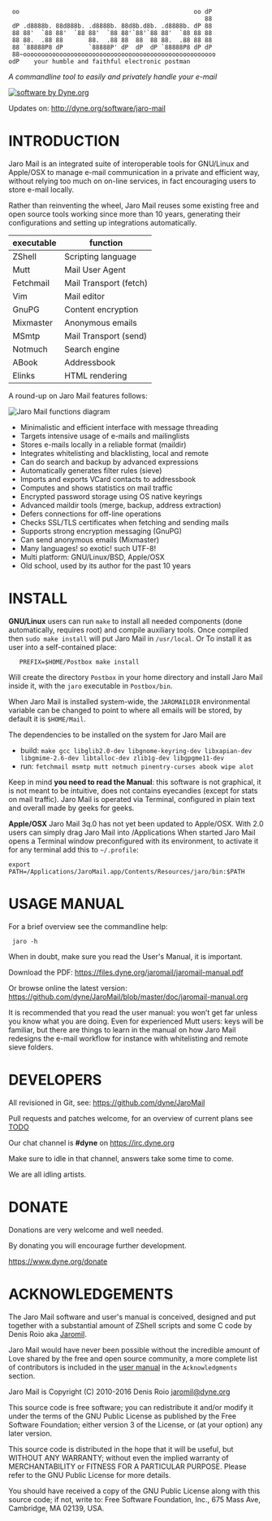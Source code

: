      oo                                                oo dP
                                                          88
     dP .d8888b. 88d888b. .d8888b. 88d8b.d8b. .d8888b. dP 88
     88 88'  `88 88'  `88 88'  `88 88'`88'`88 88'  `88 88 88
     88 88.  .88 88       88.  .88 88  88  88 88.  .88 88 88
     88 `88888P8 dP       `88888P' dP  dP  dP `88888P8 dP dP
     88~ooooooooooooooooooooooooooooooooooooooooooooooooooooo
    odP    your humble and faithful electronic postman

*A commandline tool to easily and privately handle your e-mail*

[![software by Dyne.org](https://www.dyne.org/wp-content/uploads/2015/12/software_by_dyne.png)](http://www.dyne.org)

Updates on: http://dyne.org/software/jaro-mail

# INTRODUCTION

Jaro Mail is an integrated suite of interoperable tools for GNU/Linux
and Apple/OSX to manage e-mail communication in a private and efficient
way, without relying too much on on-line services, in fact encouraging
users to store e-mail locally.

Rather than reinventing the wheel, Jaro Mail reuses some existing free
and open source tools working since more than 10 years, generating
their configurations and setting up integrations automatically.

 executable | function
 ---------- | --------------------
  ZShell    | Scripting language
  Mutt      | Mail User Agent
  Fetchmail | Mail Transport (fetch)
  Vim       | Mail editor
  GnuPG     | Content encryption
  Mixmaster | Anonymous emails
  MSmtp     | Mail Transport (send)
  Notmuch   | Search engine
  ABook     | Addressbook
  Elinks    | HTML rendering

A round-up on Jaro Mail features follows:

![Jaro Mail functions diagram](http://files.dyne.org/jaromail/diagram.png)

* Minimalistic and efficient interface with message threading
* Targets intensive usage of e-mails and mailinglists
* Stores e-mails locally in a reliable format (maildir)
* Integrates whitelisting and blacklisting, local and remote
* Can do search and backup by advanced expressions
* Automatically generates filter rules (sieve)
* Imports and exports VCard contacts to addressbook
* Computes and shows statistics on mail traffic
* Encrypted password storage using OS native keyrings
* Advanced maildir tools (merge, backup, address extraction)
* Defers connections for off-line operations
* Checks SSL/TLS certificates when fetching and sending mails
* Supports strong encryption messaging (GnuPG)
* Can send anonymous emails (Mixmaster)
* Many languages! so exotic! such UTF-8!
* Multi platform: GNU/Linux/BSD, Apple/OSX
* Old school, used by its author for the past 10 years

# INSTALL

**GNU/Linux** users can run `make` to install all needed components
  (done automatically, requires root) and compile auxiliary
  tools. Once compiled then `sudo make install` will put Jaro Mail in
  `/usr/local`. Or To install it as user into a self-contained place:

```
   PREFIX=$HOME/Postbox make install
```

Will create the directory `Postbox` in your home directory and install
Jaro Mail inside it, with the `jaro` executable in `Postbox/bin`.

When Jaro Mail is installed system-wide, the `JAROMAILDIR`
environmental variable can be changed to point to where all emails
will be stored, by default it is `$HOME/Mail`.

The dependencies to be installed on the system for Jaro Mail are
* build: `make gcc libglib2.0-dev libgnome-keyring-dev libxapian-dev libgmime-2.6-dev libtalloc-dev zlib1g-dev libgpgme11-dev`
* run: `fetchmail msmtp mutt notmuch pinentry-curses abook wipe alot`

Keep in mind **you need to read the Manual**: this software is not
graphical, it is not meant to be intuitive, does not contains
eyecandies (except for stats on mail traffic). Jaro Mail is operated
via Terminal, configured in plain text and overall made by geeks for
geeks.


**Apple/OSX** Jaro Mail 3q.0 has not yet been updated to Apple/OSX. With
  2.0 users can simply drag Jaro Mail into /Applications When started
  Jaro Mail opens a Terminal window preconfigured with its environment,
  to activate it for any terminal add this to `~/.profile`:
```
export PATH=/Applications/JaroMail.app/Contents/Resources/jaro/bin:$PATH
```

# USAGE MANUAL

For a brief overview see the commandline help:
```
 jaro -h
```
When in doubt, make sure you read the User's Manual, it is important.

Download the PDF: https://files.dyne.org/jaromail/jaromail-manual.pdf

Or browse online the latest version:
https://github.com/dyne/JaroMail/blob/master/doc/jaromail-manual.org

It is recommended that you read the user manual: you won’t get far unless you know what you are doing. Even for experienced Mutt users: keys will be familiar, but there are things to learn in the manual on how Jaro Mail redesigns the e-mail workflow for instance with whitelisting and remote sieve folders.

# DEVELOPERS

All revisioned in Git, see: https://github.com/dyne/JaroMail

Pull requests and patches welcome, for an overview of current plans
see [TODO](TODO.md)

Our chat channel is **#dyne** on https://irc.dyne.org

Make sure to idle in that channel, answers take some time to come.

We are all idling artists.

# DONATE

Donations are very welcome and well needed.

By donating you will encourage further development.

 https://www.dyne.org/donate

# ACKNOWLEDGEMENTS

The Jaro Mail software and user's manual is conceived, designed and put
together with a substantial amount of ZShell scripts and some C code
by Denis Roio aka [Jaromil](http://jaromil.dyne.org).

Jaro Mail would have never been possible without the incredible amount of Love shared by the free and open source community, a more complete list of contributors is included in the [user manual](https://files.dyne.org/jaromail/jaromail-manual.pdf) in the `Acknowledgments` section.

Jaro Mail is Copyright (C) 2010-2016 Denis Roio <jaromil@dyne.org>

This source code is free software; you can redistribute it and/or
modify it under the terms of the GNU Public License as published by
the Free Software Foundation; either version 3 of the License, or (at
your option) any later version.

This source code is distributed in the hope that it will be useful,
but WITHOUT ANY WARRANTY; without even the implied warranty of
MERCHANTABILITY or FITNESS FOR A PARTICULAR PURPOSE.  Please refer to
the GNU Public License for more details.

You should have received a copy of the GNU Public License along with
this source code; if not, write to: Free Software Foundation, Inc.,
675 Mass Ave, Cambridge, MA 02139, USA.
